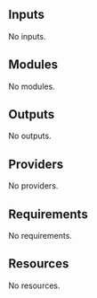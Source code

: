 <!-- BEGIN_TF_DOCS -->


## Inputs

No inputs.
## Modules

No modules.
## Outputs

No outputs.
## Providers

No providers.
## Requirements

No requirements.
## Resources

No resources.
<!-- END_TF_DOCS -->